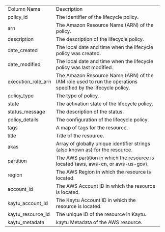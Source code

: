 <table>
	<tr><td>Column Name</td><td>Description</td></tr>
	<tr><td>policy_id</td><td>The identifier of the lifecycle policy.</td></tr>
	<tr><td>arn</td><td>The Amazon Resource Name (ARN) of the policy.</td></tr>
	<tr><td>description</td><td>The description of the lifecycle policy.</td></tr>
	<tr><td>date_created</td><td>The local date and time when the lifecycle policy was created.</td></tr>
	<tr><td>date_modified</td><td>The local date and time when the lifecycle policy was last modified.</td></tr>
	<tr><td>execution_role_arn</td><td>The Amazon Resource Name (ARN) of the IAM role used to run the operations specified by the lifecycle policy.</td></tr>
	<tr><td>policy_type</td><td>The type of policy.</td></tr>
	<tr><td>state</td><td>The activation state of the lifecycle policy.</td></tr>
	<tr><td>status_message</td><td>The description of the status.</td></tr>
	<tr><td>policy_details</td><td>The configuration of the lifecycle policy.</td></tr>
	<tr><td>tags</td><td>A map of tags for the resource.</td></tr>
	<tr><td>title</td><td>Title of the resource.</td></tr>
	<tr><td>akas</td><td>Array of globally unique identifier strings (also known as) for the resource.</td></tr>
	<tr><td>partition</td><td>The AWS partition in which the resource is located (aws, aws-cn, or aws-us-gov).</td></tr>
	<tr><td>region</td><td>The AWS Region in which the resource is located.</td></tr>
	<tr><td>account_id</td><td>The AWS Account ID in which the resource is located.</td></tr>
	<tr><td>kaytu_account_id</td><td>The Kaytu Account ID in which the resource is located.</td></tr>
	<tr><td>kaytu_resource_id</td><td>The unique ID of the resource in Kaytu.</td></tr>
	<tr><td>kaytu_metadata</td><td>kaytu Metadata of the AWS resource.</td></tr>
</table>